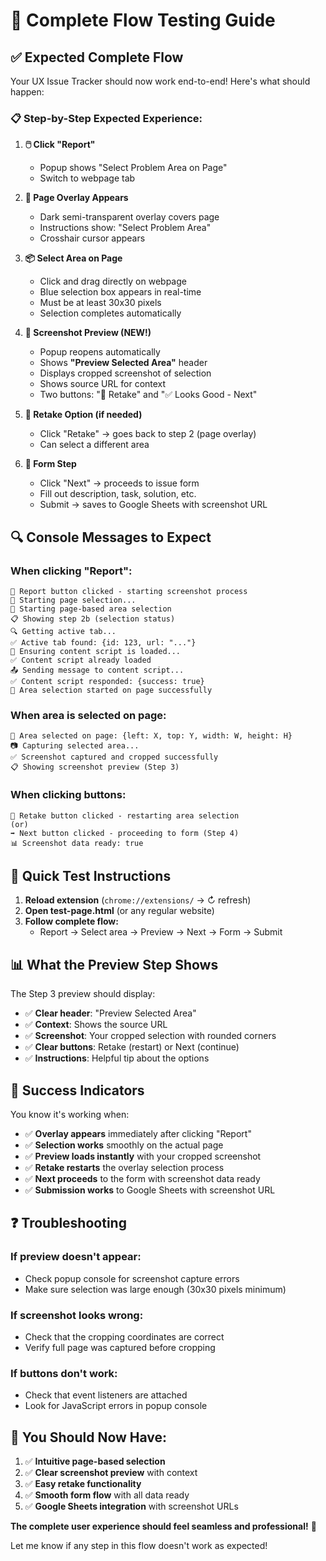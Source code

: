 # 🧪 Complete Flow Testing Guide

## ✅ **Expected Complete Flow**

Your UX Issue Tracker should now work end-to-end! Here's what should happen:

### **📋 Step-by-Step Expected Experience:**

1. **🖱️ Click "Report"** 
   - Popup shows "Select Problem Area on Page"
   - Switch to webpage tab

2. **🎯 Page Overlay Appears**
   - Dark semi-transparent overlay covers page
   - Instructions show: "Select Problem Area"
   - Crosshair cursor appears

3. **📦 Select Area on Page**
   - Click and drag directly on webpage
   - Blue selection box appears in real-time
   - Must be at least 30x30 pixels
   - Selection completes automatically

4. **📸 Screenshot Preview (NEW!)**
   - Popup reopens automatically
   - Shows **"Preview Selected Area"** header
   - Displays cropped screenshot of selection
   - Shows source URL for context
   - Two buttons: "🔄 Retake" and "✅ Looks Good - Next"

5. **🔄 Retake Option (if needed)**
   - Click "Retake" → goes back to step 2 (page overlay)
   - Can select a different area

6. **📝 Form Step**
   - Click "Next" → proceeds to issue form
   - Fill out description, task, solution, etc.
   - Submit → saves to Google Sheets with screenshot URL

## 🔍 **Console Messages to Expect**

### **When clicking "Report":**
```
🚀 Report button clicked - starting screenshot process
📱 Starting page selection...
🔄 Starting page-based area selection
📋 Showing step 2b (selection status)
🔍 Getting active tab...
✅ Active tab found: {id: 123, url: "..."}
🔄 Ensuring content script is loaded...
✅ Content script already loaded
📤 Sending message to content script...
✅ Content script responded: {success: true}
🎯 Area selection started on page successfully
```

### **When area is selected on page:**
```
🎯 Area selected on page: {left: X, top: Y, width: W, height: H}
📷 Capturing selected area...
✅ Screenshot captured and cropped successfully
📋 Showing screenshot preview (Step 3)
```

### **When clicking buttons:**
```
🔄 Retake button clicked - restarting area selection
(or)
➡️ Next button clicked - proceeding to form (Step 4)
📊 Screenshot data ready: true
```

## 🧪 **Quick Test Instructions**

1. **Reload extension** (`chrome://extensions/` → ↻ refresh)
2. **Open test-page.html** (or any regular website)
3. **Follow complete flow:**
   - Report → Select area → Preview → Next → Form → Submit

## 📊 **What the Preview Step Shows**

The Step 3 preview should display:
- ✅ **Clear header**: "Preview Selected Area"  
- ✅ **Context**: Shows the source URL
- ✅ **Screenshot**: Your cropped selection with rounded corners
- ✅ **Clear buttons**: Retake (restart) or Next (continue)
- ✅ **Instructions**: Helpful tip about the options

## 🎯 **Success Indicators**

You know it's working when:
- ✅ **Overlay appears** immediately after clicking "Report"
- ✅ **Selection works** smoothly on the actual page
- ✅ **Preview loads instantly** with your cropped screenshot
- ✅ **Retake restarts** the overlay selection process
- ✅ **Next proceeds** to the form with screenshot data ready
- ✅ **Submission works** to Google Sheets with screenshot URL

## ❓ **Troubleshooting**

### **If preview doesn't appear:**
- Check popup console for screenshot capture errors
- Make sure selection was large enough (30x30 pixels minimum)

### **If screenshot looks wrong:**
- Check that the cropping coordinates are correct
- Verify full page was captured before cropping

### **If buttons don't work:**
- Check that event listeners are attached
- Look for JavaScript errors in popup console

## 🎉 **You Should Now Have:**

1. ✅ **Intuitive page-based selection**
2. ✅ **Clear screenshot preview** with context
3. ✅ **Easy retake functionality**
4. ✅ **Smooth form flow** with all data ready
5. ✅ **Google Sheets integration** with screenshot URLs

**The complete user experience should feel seamless and professional!** 🚀

Let me know if any step in this flow doesn't work as expected!
